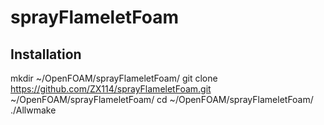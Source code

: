 # sprayFlameletFoam

## Installation

  mkdir ~/OpenFOAM/sprayFlameletFoam/
  git clone https://github.com/ZX114/sprayFlameletFoam.git ~/OpenFOAM/sprayFlameletFoam/
  cd ~/OpenFOAM/sprayFlameletFoam/
  ./Allwmake
